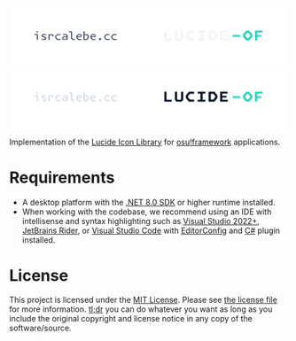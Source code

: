 <p align='center'>
  <a href='https://github.com/isrcalebe/lucide-osu-frameworkit#gh-dark-mode-only' target='_blank' rel='noopener noreferrer'>
    <img src='./assets/logo-light.svg' alt='isrcalebe/lucide-osu-framework'>
  </a>
  <a href='https://github.com/isrcalebe/lucide-osu-framework#gh-light-mode-only' target='_blank' rel='noopener noreferrer'>
    <img src='./assets/logo-dark.svg' alt='isrcalebe/lucide-osu-framework'>
  </a>
</p>

Implementation of the [Lucide Icon Library](https://lucide.dev/) for [osu!framework](https://github.com/ppy/osu-framework) applications.

# Requirements

- A desktop platform with the [.NET 8.0 SDK](https://dotnet.microsoft.com/download) or higher runtime installed.
- When working with the codebase, we recommend using an IDE with intellisense and syntax highlighting such as [Visual Studio 2022+](https://visualstudio.microsoft.com/vs/), [JetBrains Rider](https://www.jetbrains.com/rider/), or [Visual Studio Code](https://code.visualstudio.com/) with [EditorConfig](https://marketplace.visualstudio.com/items?itemName=EditorConfig.EditorConfig) and [C#](https://marketplace.visualstudio.com/items?itemName=ms-dotnettools.csdevkit) plugin installed.

# License

This project is licensed under the [MIT License](https://opensource.org/licenses/mit). Please see [the license file](../COPYING) for more information. [tl;dr](https://www.tldrlegal.com/license/mit-license) you can do whatever you want as long as you include the original copyright and license notice in any copy of the software/source.
